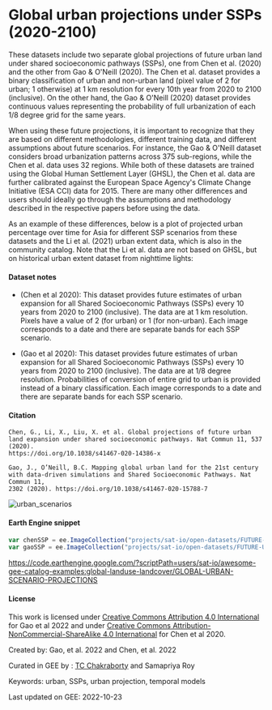 # Global urban projections under SSPs (2020-2100)

These datasets include two separate global projections of future urban land under shared socioeconomic pathways (SSPs), one from Chen et al. (2020) and the other from Gao & O'Neill (2020). The Chen et al. dataset provides a binary classification of urban and non-urban land (pixel value of 2 for urban; 1 otherwise) at 1 km resolution for every 10th year from 2020 to 2100 (inclusive). On the other hand, the Gao & O'Neill (2020) dataset provides continuous values representing the probability of full urbanization of each 1/8 degree grid for the same years.

When using these future projections, it is important to recognize that they are based on different methodologies, different training data, and different assumptions about future scenarios. For instance, the Gao & O'Neill dataset considers broad urbanization patterns across 375 sub-regions, while the Chen et al. data uses 32 regions. While both of these datasets are trained using the Global Human Settlement Layer (GHSL), the Chen et al. data are further calibrated against the European Space Agency's Climate Change Initiative (ESA CCI) data for 2015.  There are many other differences and users should ideally go through the assumptions and methodology described in the respective papers before using the data.

As an example of these differences, below is a plot of projected urban percentage over time for Asia for different SSP scenarios from these datasets and the Li et al. (2021) urban extent data, which is also in the community catalog. Note that the Li et al. data are not based on GHSL, but on historical urban extent dataset from nighttime lights:

#### Dataset notes

* (Chen et al 2020): This dataset provides future estimates of urban expansion for all Shared Socioeconomic Pathways (SSPs) every 10 years from 2020 to 2100 (inclusive). The data are at 1 km resolution. Pixels have a value of 2 (for urban) or 1 (for non-urban). Each image corresponds to a date and there are separate bands for each SSP scenario.

* (Gao et al 2020): This dataset provides future estimates of urban expansion for all Shared Socioeconomic Pathways (SSPs) every 10 years from 2020 to 2100 (inclusive). The data are at 1/8 degree resolution. Probabilities of conversion of entire grid to urban is provided instead of a binary classification. Each image corresponds to a date and there are separate bands for each SSP scenario.

#### Citation

```
Chen, G., Li, X., Liu, X. et al. Global projections of future urban land expansion under shared socioeconomic pathways. Nat Commun 11, 537 (2020).
https://doi.org/10.1038/s41467-020-14386-x
```

```
Gao, J., O’Neill, B.C. Mapping global urban land for the 21st century with data-driven simulations and Shared Socioeconomic Pathways. Nat Commun 11,
2302 (2020). https://doi.org/10.1038/s41467-020-15788-7
```

![urban_scenarios](https://user-images.githubusercontent.com/6677629/197396105-9d87e4be-fb9b-4a31-8ff8-c0c4bb77c6bb.gif)


#### Earth Engine snippet

```js
var chenSSP = ee.ImageCollection("projects/sat-io/open-datasets/FUTURE-URBAN-LAND/CHEN_2020_2100");
var gaoSSP = ee.ImageCollection("projects/sat-io/open-datasets/FUTURE-URBAN-LAND/GAO_2020_2100");
```

https://code.earthengine.google.com/?scriptPath=users/sat-io/awesome-gee-catalog-examples:global-landuse-landcover/GLOBAL-URBAN-SCENARIO-PROJECTIONS

#### License

This work is licensed under [Creative Commons Attribution 4.0 International](https://creativecommons.org/licenses/by/4.0/legalcode) for Gao et al 2022 and under [Creative Commons Attribution-NonCommercial-ShareAlike 4.0 International](https://creativecommons.org/licenses/by-nc-sa/4.0/) for Chen et al 2020.

Created by: Gao, et al. 2022 and Chen, et al. 2022

Curated in GEE by : [TC Chakraborty](mailto:tc.chakraborty25@gmail.com) and Samapriya Roy

Keywords: urban, SSPs, urban projection, temporal models

Last updated on GEE: 2022-10-23
